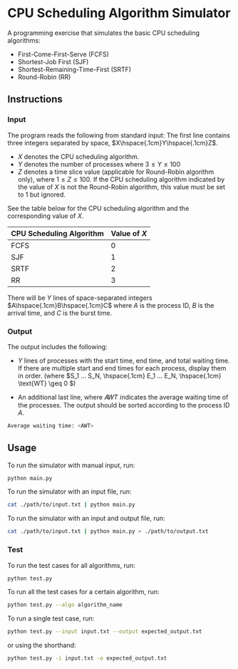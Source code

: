 # CPU Scheduling Algorithm Simulator

A programming exercise that simulates the basic CPU scheduling algorithms:

- First-Come-First-Serve (FCFS)
- Shortest-Job First (SJF)
- Shortest-Remaining-Time-First (SRTF)
- Round-Robin (RR)

## Instructions

### Input

The program reads the following from standard input:
The first line contains three integers separated by space, $X\hspace{.1cm}Y\hspace{.1cm}Z$.

- $X$ denotes the CPU scheduling algorithm.
- $Y$ denotes the number of processes where $3 \leq Y \leq 100$
- $Z$ denotes a time slice value (applicable for Round-Robin algorithm only), where $1 \leq Z \leq 100$. If the CPU scheduling algorithm indicated by the value of $X$ is not the Round-Robin algorithm, this value must be set to 1 but ignored.

See the table below for the CPU scheduling algorithm and the corresponding value of $X$.

| CPU Scheduling Algorithm | Value of $X$ |
| ------------------------ | ------------ |
| FCFS                     | 0            |
| SJF                      | 1            |
| SRTF                     | 2            |
| RR                       | 3            |

There will be $Y$ lines of space-separated integers $A\hspace{.1cm}B\hspace{.1cm}C$ where $A$ is the process ID, $B$ is the arrival time, and $C$ is the burst time.

### Output

The output includes the following:

- $Y$ lines of processes with the start time, end time, and total waiting time. If there are multiple start and end times for each process, display them in order. (where $S_1 ... S_N, \hspace{.1cm} E_1 ... E_N, \hspace{.1cm} \text{WT} \geq 0 $)

- An additional last line, where 𝐴𝑊𝑇 indicates the average waiting time of the processes. The output should be sorted according to the process ID $A$.

```bash
Average waiting time: <AWT>
```

## Usage

To run the simulator with manual input, run:

```bash
python main.py
```

To run the simulator with an input file, run:

```bash
cat ./path/to/input.txt | python main.py
```

To run the simulator with an input and output file, run:

```bash
cat ./path/to/input.txt | python main.py > ./path/to/output.txt
```

### Test

To run the test cases for all algorithms, run:

```bash
python test.py
```

To run all the test cases for a certain algorithm, run:

```bash
python test.py --algo algorithm_name
```

To run a single test case, run:

```bash
python test.py --input input.txt --output expected_output.txt
```

or using the shorthand:

```bash
python test.py -i input.txt -o expected_output.txt
```
